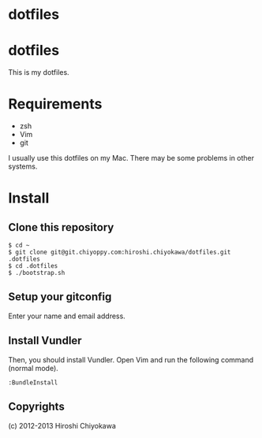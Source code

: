 dotfiles
========

# dotfiles

This is my dotfiles.

# Requirements

- zsh
- Vim
- git

I usually use this dotfiles on my Mac. There may be some problems in other systems.

# Install

## Clone this repository

```
$ cd ~
$ git clone git@git.chiyoppy.com:hiroshi.chiyokawa/dotfiles.git .dotfiles
$ cd .dotfiles
$ ./bootstrap.sh
```

## Setup your gitconfig

Enter your name and email address.

## Install Vundler

Then, you should install Vundler.
Open Vim and run the following command (normal mode).

`:BundleInstall`

## Copyrights

(c) 2012-2013 Hiroshi Chiyokawa

